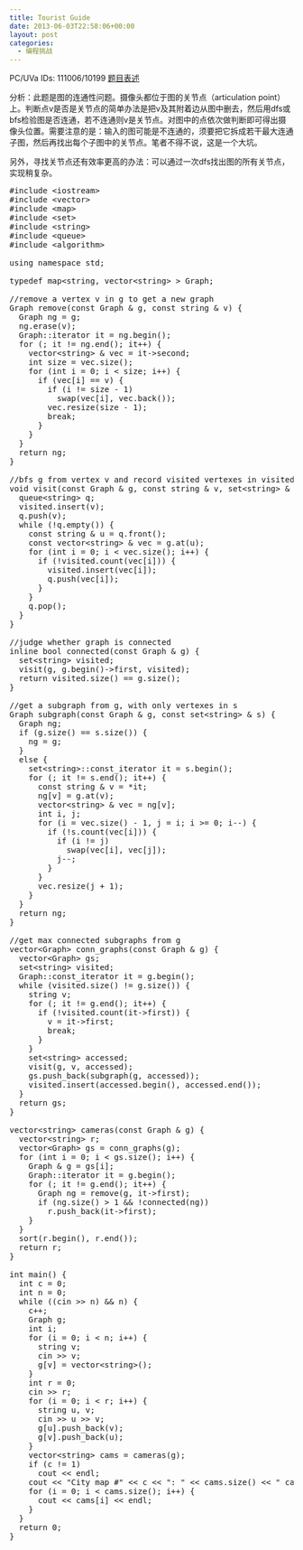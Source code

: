 ```yaml
---
title: Tourist Guide
date: 2013-06-03T22:58:06+00:00
layout: post
categories:
  - 编程挑战
---
```

PC/UVa IDs: 111006/10199 <a href="http://uva.onlinejudge.org/index.php?option=com_onlinejudge&#038;Itemid=8&#038;page=show_problem&#038;category=38&#038;problem=1140&#038;mosmsg=Submission+received+with+ID+11854360" target="_blank">题目表述</a>

分析：此题是图的连通性问题。摄像头都位于图的关节点（articulation point）上。判断点v是否是关节点的简单办法是把v及其附着边从图中删去，然后用dfs或bfs检验图是否连通，若不连通则v是关节点。对图中的点依次做判断即可得出摄像头位置。<!--more-->需要注意的是：输入的图可能是不连通的，须要把它拆成若干最大连通子图，然后再找出每个子图中的关节点。笔者不得不说，这是一个大坑。


  
另外，寻找关节点还有效率更高的办法：可以通过一次dfs找出图的所有关节点，实现稍复杂。

<pre class="brush: cpp; title: ; notranslate" title="">#include &lt;iostream&gt;
#include &lt;vector&gt;
#include &lt;map&gt;
#include &lt;set&gt;
#include &lt;string&gt;
#include &lt;queue&gt;
#include &lt;algorithm&gt;

using namespace std;

typedef map&lt;string, vector&lt;string&gt; &gt; Graph;

//remove a vertex v in g to get a new graph
Graph remove(const Graph & g, const string & v) {
  Graph ng = g;
  ng.erase(v);
  Graph::iterator it = ng.begin();
  for (; it != ng.end(); it++) {
    vector&lt;string&gt; & vec = it-&gt;second;
    int size = vec.size();
    for (int i = 0; i &lt; size; i++) {
      if (vec[i] == v) {
        if (i != size - 1)
          swap(vec[i], vec.back());
        vec.resize(size - 1);
        break;
      }
    }
  }
  return ng;
}

//bfs g from vertex v and record visited vertexes in visited
void visit(const Graph & g, const string & v, set&lt;string&gt; & visited) {
  queue&lt;string&gt; q;
  visited.insert(v);
  q.push(v);
  while (!q.empty()) {
    const string & u = q.front();
    const vector&lt;string&gt; & vec = g.at(u);
    for (int i = 0; i &lt; vec.size(); i++) {
      if (!visited.count(vec[i])) {
        visited.insert(vec[i]);
        q.push(vec[i]);
      }
    }
    q.pop();
  }
}

//judge whether graph is connected
inline bool connected(const Graph & g) {
  set&lt;string&gt; visited;
  visit(g, g.begin()-&gt;first, visited);
  return visited.size() == g.size();
}

//get a subgraph from g, with only vertexes in s
Graph subgraph(const Graph & g, const set&lt;string&gt; & s) {
  Graph ng;
  if (g.size() == s.size()) {
    ng = g;
  }
  else {
    set&lt;string&gt;::const_iterator it = s.begin();
    for (; it != s.end(); it++) {
      const string & v = *it;
      ng[v] = g.at(v);
      vector&lt;string&gt; & vec = ng[v];
      int i, j;
      for (i = vec.size() - 1, j = i; i &gt;= 0; i--) {
        if (!s.count(vec[i])) {
          if (i != j)
            swap(vec[i], vec[j]);
          j--;
        }
      }
      vec.resize(j + 1);
    }
  }
  return ng;
}

//get max connected subgraphs from g
vector&lt;Graph&gt; conn_graphs(const Graph & g) {
  vector&lt;Graph&gt; gs;
  set&lt;string&gt; visited;
  Graph::const_iterator it = g.begin();
  while (visited.size() != g.size()) {
    string v;
    for (; it != g.end(); it++) {
      if (!visited.count(it-&gt;first)) {
        v = it-&gt;first;
        break;
      }
    }
    set&lt;string&gt; accessed;
    visit(g, v, accessed);
    gs.push_back(subgraph(g, accessed));
    visited.insert(accessed.begin(), accessed.end());
  }
  return gs;
}

vector&lt;string&gt; cameras(const Graph & g) {
  vector&lt;string&gt; r;
  vector&lt;Graph&gt; gs = conn_graphs(g);
  for (int i = 0; i &lt; gs.size(); i++) {
    Graph & g = gs[i];
    Graph::iterator it = g.begin();
    for (; it != g.end(); it++) {
      Graph ng = remove(g, it-&gt;first);
      if (ng.size() &gt; 1 && !connected(ng))
        r.push_back(it-&gt;first);
    }
  }
  sort(r.begin(), r.end());
  return r;
}

int main() {
  int c = 0;
  int n = 0;
  while ((cin &gt;&gt; n) && n) {
    c++;
    Graph g;
    int i;
    for (i = 0; i &lt; n; i++) {
      string v;
      cin &gt;&gt; v;
      g[v] = vector&lt;string&gt;();
    }
    int r = 0;
    cin &gt;&gt; r;
    for (i = 0; i &lt; r; i++) {
      string u, v;
      cin &gt;&gt; u &gt;&gt; v;
      g[u].push_back(v);
      g[v].push_back(u);
    }
    vector&lt;string&gt; cams = cameras(g);
    if (c != 1)
      cout &lt;&lt; endl;
    cout &lt;&lt; "City map #" &lt;&lt; c &lt;&lt; ": " &lt;&lt; cams.size() &lt;&lt; " camera(s) found" &lt;&lt; endl;
    for (i = 0; i &lt; cams.size(); i++) {
      cout &lt;&lt; cams[i] &lt;&lt; endl;
    }
  }
  return 0;
}
</pre>

<div class="addtoany_share_save_container addtoany_content_bottom">
  <div class="a2a_kit a2a_kit_size_32 addtoany_list a2a_target" id="wpa2a_29">
    <a class="a2a_button_facebook" href="http://www.addtoany.com/add_to/facebook?linkurl=http%3A%2F%2Fkuangtong.me%2F2013%2F06%2F03%2Ftourist-guide%2F&linkname=Tourist%20Guide" title="Facebook" rel="nofollow" target="_blank"></a><a class="a2a_button_twitter" href="http://www.addtoany.com/add_to/twitter?linkurl=http%3A%2F%2Fkuangtong.me%2F2013%2F06%2F03%2Ftourist-guide%2F&linkname=Tourist%20Guide" title="Twitter" rel="nofollow" target="_blank"></a><a class="a2a_button_google_plus" href="http://www.addtoany.com/add_to/google_plus?linkurl=http%3A%2F%2Fkuangtong.me%2F2013%2F06%2F03%2Ftourist-guide%2F&linkname=Tourist%20Guide" title="Google+" rel="nofollow" target="_blank"></a><a class="a2a_button_sina_weibo" href="http://www.addtoany.com/add_to/sina_weibo?linkurl=http%3A%2F%2Fkuangtong.me%2F2013%2F06%2F03%2Ftourist-guide%2F&linkname=Tourist%20Guide" title="Sina Weibo" rel="nofollow" target="_blank"></a><a class="a2a_dd addtoany_share_save" href="https://www.addtoany.com/share_save"></a>
  </div>
</div>